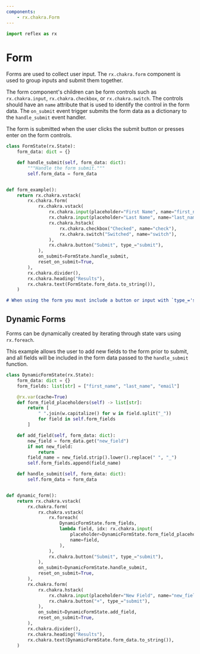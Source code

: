 ```yaml
---
components:
    - rx.chakra.Form
---
```


```python exec
import reflex as rx
```

# Form

Forms are used to collect user input. The `rx.chakra.form` component is used to group inputs and submit them together.

The form component's children can be form controls such as `rx.chakra.input`, `rx.chakra.checkbox`, or `rx.chakra.switch`. The controls should have an `name` attribute that is used to identify the control in the form data. The `on_submit` event trigger submits the form data as a dictionary to the `handle_submit` event handler.

The form is submitted when the user clicks the submit button or presses enter on the form controls.

```python demo exec
class FormState(rx.State):
    form_data: dict = {}

    def handle_submit(self, form_data: dict):
        """Handle the form submit."""
        self.form_data = form_data


def form_example():
    return rx.chakra.vstack(
        rx.chakra.form(
            rx.chakra.vstack(
                rx.chakra.input(placeholder="First Name", name="first_name"),
                rx.chakra.input(placeholder="Last Name", name="last_name"),
                rx.chakra.hstack(
                    rx.chakra.checkbox("Checked", name="check"),
                    rx.chakra.switch("Switched", name="switch"),
                ),
                rx.chakra.button("Submit", type_="submit"),
            ),
            on_submit=FormState.handle_submit,
            reset_on_submit=True,
        ),
        rx.chakra.divider(),
        rx.chakra.heading("Results"),
        rx.chakra.text(FormState.form_data.to_string()),
    )
```

```md alert warning
# When using the form you must include a button or input with `type_='submit'`.
```

## Dynamic Forms

Forms can be dynamically created by iterating through state vars using `rx.foreach`.

This example allows the user to add new fields to the form prior to submit, and all
fields will be included in the form data passed to the `handle_submit` function.

```python demo exec
class DynamicFormState(rx.State):
    form_data: dict = {}
    form_fields: list[str] = ["first_name", "last_name", "email"]

    @rx.var(cache=True)
    def form_field_placeholders(self) -> list[str]:
        return [
            " ".join(w.capitalize() for w in field.split("_"))
            for field in self.form_fields
        ]

    def add_field(self, form_data: dict):
        new_field = form_data.get("new_field")
        if not new_field:
            return
        field_name = new_field.strip().lower().replace(" ", "_")
        self.form_fields.append(field_name)

    def handle_submit(self, form_data: dict):
        self.form_data = form_data


def dynamic_form():
    return rx.chakra.vstack(
        rx.chakra.form(
            rx.chakra.vstack(
                rx.foreach(
                    DynamicFormState.form_fields,
                    lambda field, idx: rx.chakra.input(
                        placeholder=DynamicFormState.form_field_placeholders[idx],
                        name=field,
                    ),
                ),
                rx.chakra.button("Submit", type_="submit"),
            ),
            on_submit=DynamicFormState.handle_submit,
            reset_on_submit=True,
        ),
        rx.chakra.form(
            rx.chakra.hstack(
                rx.chakra.input(placeholder="New Field", name="new_field"),
                rx.chakra.button("+", type_="submit"),
            ),
            on_submit=DynamicFormState.add_field,
            reset_on_submit=True,
        ),
        rx.chakra.divider(),
        rx.chakra.heading("Results"),
        rx.chakra.text(DynamicFormState.form_data.to_string()),
    )
```
